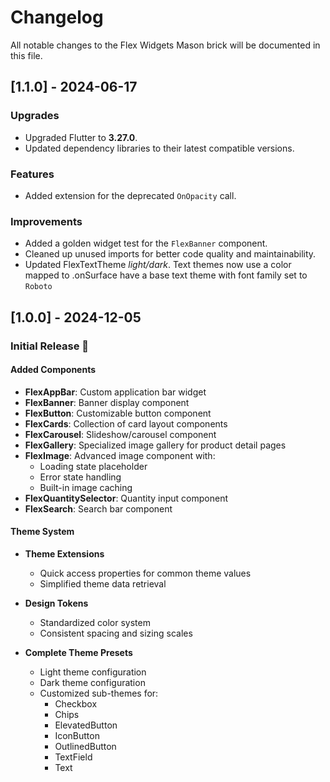 # Changelog

All notable changes to the Flex Widgets Mason brick will be documented in this file.

## [1.1.0] - 2024-06-17

### Upgrades
- Upgraded Flutter to **3.27.0**.
- Updated dependency libraries to their latest compatible versions.

### Features
- Added extension for the deprecated `OnOpacity` call.

### Improvements
- Added a golden widget test for the `FlexBanner` component.
- Cleaned up unused imports for better code quality and maintainability.
- Updated FlexTextTheme _light/dark_. Text themes now use a color mapped to .onSurface have a base text theme with font family set to `Roboto`


## [1.0.0] - 2024-12-05

### Initial Release 🎉

#### Added Components

- **FlexAppBar**: Custom application bar widget
- **FlexBanner**: Banner display component
- **FlexButton**: Customizable button component
- **FlexCards**: Collection of card layout components
- **FlexCarousel**: Slideshow/carousel component
- **FlexGallery**: Specialized image gallery for product detail pages
- **FlexImage**: Advanced image component with:
  - Loading state placeholder
  - Error state handling
  - Built-in image caching
- **FlexQuantitySelector**: Quantity input component
- **FlexSearch**: Search bar component

#### Theme System

- **Theme Extensions**
  - Quick access properties for common theme values
  - Simplified theme data retrieval

- **Design Tokens**
  - Standardized color system
  - Consistent spacing and sizing scales

- **Complete Theme Presets**
  - Light theme configuration
  - Dark theme configuration
  - Customized sub-themes for:
    - Checkbox
    - Chips
    - ElevatedButton
    - IconButton
    - OutlinedButton
    - TextField
    - Text

